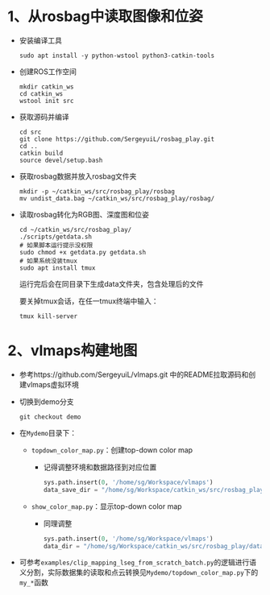 # 1、从rosbag中读取图像和位姿

- 安装编译工具

  ```shell
  sudo apt install -y python-wstool python3-catkin-tools
  ```

- 创建ROS工作空间

  ```shell
  mkdir catkin_ws
  cd catkin_ws
  wstool init src
  ```

- 获取源码并编译

  ```shell
  cd src
  git clone https://github.com/SergeyuiL/rosbag_play.git
  cd ..
  catkin build
  source devel/setup.bash
  ```

- 获取rosbag数据并放入rosbag文件夹

  ```shell
  mkdir -p ~/catkin_ws/src/rosbag_play/rosbag
  mv undist_data.bag ~/catkin_ws/src/rosbag_play/rosbag/
  ```

- 读取rosbag转化为RGB图、深度图和位姿

  ```shell
  cd ~/catkin_ws/src/rosbag_play/
  ./scripts/getdata.sh
  # 如果脚本运行提示没权限
  sudo chmod +x getdata.py getdata.sh
  # 如果系统没装tmux
  sudo apt install tmux
  ```

  运行完后会在同目录下生成data文件夹，包含处理后的文件

  要关掉tmux会话，在任一tmux终端中输入：

  ```shell
  tmux kill-server
  ```

# 2、vlmaps构建地图

- 参考https://github.com/SergeyuiL/vlmaps.git 中的README拉取源码和创建vlmaps虚拟环境

- 切换到demo分支

  ```shell
  git checkout demo
  ```

- 在```Mydemo```目录下：

  - ```topdown_color_map.py```：创建top-down color map

    - 记得调整环境和数据路径到对应位置

      ```python
      sys.path.insert(0, '/home/sg/Workspace/vlmaps')
      data_save_dir = "/home/sg/Workspace/catkin_ws/src/rosbag_play/data"
      ```

  - ```show_color_map.py```：显示top-down color map

    - 同理调整

      ```python
      sys.path.insert(0, '/home/sg/Workspace/vlmaps')
      data_dir = "/home/sg/Workspace/catkin_ws/src/rosbag_play/data"
      ```

- 可参考```examples/clip_mapping_lseg_from_scratch_batch.py```的逻辑进行语义分割，实际数据集的读取和点云转换见```Mydemo/topdown_color_map.py```下的```my_*```函数

